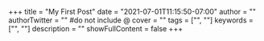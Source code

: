 +++
title = "My First Post"
date = "2021-07-01T11:15:50-07:00"
author = ""
authorTwitter = "" #do not include @
cover = ""
tags = ["", ""]
keywords = ["", ""]
description = ""
showFullContent = false
+++
